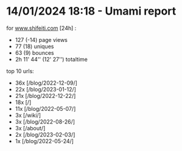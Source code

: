 # 14/01/2024 18:18 - Umami report
for www.shifeiti.com [24h] :

 - 127 (-14) page views
 - 77 (18) uniques
 - 63 (9) bounces
 - 2h 11' 44'' (12' 27'') totaltime


top 10 urls:
 - 36x [/blog/2022-12-09/]
 - 22x [/blog/2023-01-12/]
 - 21x [/blog/2022-12-22/]
 - 18x [/]
 - 11x [/blog/2022-05-07/]
 - 3x [/wiki/]
 - 3x [/blog/2022-08-26/]
 - 3x [/about/]
 - 2x [/blog/2023-02-03/]
 - 1x [/blog/2022-05-24/]


